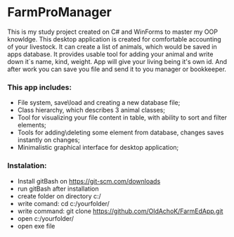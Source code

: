 # FarmProManager
This is my study project created on C# and WinForms to master my OOP knowldge. This desktop application is created for comfortable accounting of your livestock. 
It can create a list of animals, which would be saved in apps database. It provides usable tool for adding your animal and write down it`s name, kind, weight. App will give your living being it's own id.
And after work you can save you file and send it to you manager or bookkeeper.

### This app includes:
- File system, save\load and creating a new database file;
- Class hierarchy, which describes 3 animal classes;
- Tool for visualizing your file content in table, with ability to sort and filter elements;
- Tools for adding\deleting some element from database, changes saves instantly on changes;
- Minimalistic graphical interface for desktop application;

### Instalation:
 - Install gitBash on https://git-scm.com/downloads
 - run gitBash after installation
 - create folder on directory c:/
 - write comand: cd c:/yourfolder/
 - write command: git clone https://github.com/OldAchoK/FarmEdApp.git
 - open c:/yourfolder/
 - open exe file

